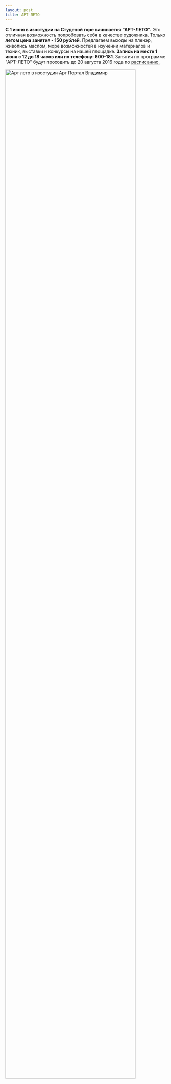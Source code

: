 ```yaml
---
layout: post
title: АРТ-ЛЕТО
---
```

<p><strong>С 1 июня в изостудии на Студеной горе начинается "АРТ-ЛЕТО".</strong>  Это отличная возможность попробовать себя в качестве художника. Только <strong>летом цена занятия - 150 рублей</strong>. Предлагаем выходы на пленэр, живопись маслом, море возможностей в изучении материалов и техник, выставки и конкурсы на нашей площадке. <strong>Запись на месте 1 июня с 12 до 18 часов или по телефону: 600-181</strong>. Занятия по программе "АРТ-ЛЕТО" будут проходить до 20 августа 2016 года по <a href="{{ site.baseurl }}/schedule/">расписанию.</a></p>
<img src="{{ site.baseurl }}/img/post/2016-05-15/art-summer.jpg"
  align="center"  width="90%" height="90%" alt="Арт лето в изостудии Арт Портал Владимир" title="Арт лето">



